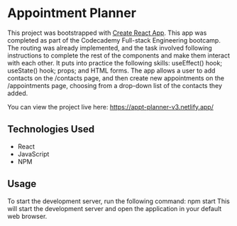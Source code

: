 # Appointment Planner

This project was bootstrapped with [Create React App](https://github.com/facebook/create-react-app). This app was completed as part of the Codecademy Full-stack Engineering bootcamp. The routing was already implemented, and the task involved following instructions to complete the rest of the components and make them interact with each other. It puts into practice the following skills: useEffect() hook; useState() hook; props; and HTML forms. The app allows a user to add contacts on the /contacts page, and then create new appointments on the /appointments page, choosing from a drop-down list of the contacts they added.

You can view the project live here: https://appt-planner-v3.netlify.app/

## Technologies Used
- React
- JavaScript
- NPM


## Usage

To start the development server, run the following command: npm start This will start the development server and open the application in your default web browser.
